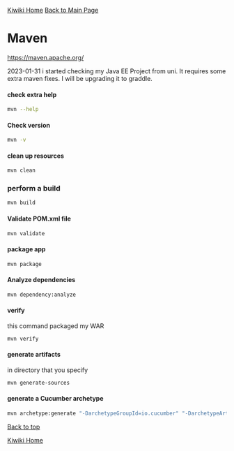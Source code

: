 [Kiwiki Home](/../../)
[Back to Main Page](./readme.md)

# Maven

https://maven.apache.org/

2023-01-31
i started checking my Java EE Project from uni. It requires some extra maven fixes. I will be upgrading it to graddle.

#### check extra help

```bash
mvn --help
```

#### Check version

```bash
mvn -v
```

#### clean up resources

```bash
mvn clean
```

### perform a build

```bash
mvn build
```

#### Validate POM.xml file

```bash
mvn validate
```

#### package app

```bash
mvn package
```

#### Analyze dependencies

```bash
mvn dependency:analyze
```

#### verify

this command packaged my WAR

```bash
mvn verify
```

#### generate artifacts
in <sourceRoot> directory that you specify
```bash
mvn generate-sources
```

#### generate a Cucumber archetype
```bash
mvn archetype:generate "-DarchetypeGroupId=io.cucumber" "-DarchetypeArtifactId=cucumber-archetype" "-DarchetypeVersion=7.12.1" "-DgroupId=bank" "-DartifactId=bank" "-Dpackage=bank" "-Dversion=1.0.0-SNAPSHOT" "-DinteractiveMode=false"
```

[Back to top](#)

[Kiwiki Home](/../../)